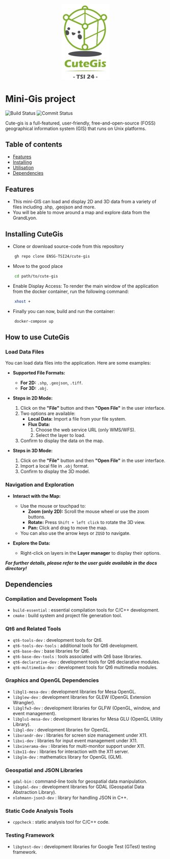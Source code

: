 <p align="center">
    <img src="images/logoCute.png" alt="Cute-gis Logo" width="150"/>
</p>

# Mini-Gis project
![Build Status](https://github.com/ENSG-TSI24/cute-gis/actions/workflows/test.yml/badge.svg?branch=devback_visiteur)
![Commit Status](https://img.shields.io/github/commit-activity/t/ENSG-TSI24/cute-gis?)


Cute-gis is a full-featured, user-friendly, free-and-open-source (FOSS) geographical information system (GIS) that runs on Unix platforms.

## Table of contents
* [Features](#features)
* [Installing](#installing-cutegis)
* [Utilisation](#how-to-use-cutegis)
* [Dependencies](#dependencies)

## Features

- This mini-GIS can load and display 2D and 3D data from a variety of files including .shp, .geojson and more.
- You will be able to move around a map and explore data from the GrandLyon.

## Installing CuteGis

- Clone or download source-code from this repository
```bash
    gh repo clone ENSG-TSI24/cute-gis
```
- Move to the good place
```bash
    cd path/to/cute-gis
```
- Enable Display Access: To render the main window of the application from the docker container, run the following command:

```bash
    xhost +
```
- Finally you can now, build and run the container:
```bash
    docker-compose up
```

## How to use CuteGis

### Load Data Files

You can load data files into the application. Here are some examples:

- **Supported File Formats:**
    - **For 2D:** `.shp`, `.geojson`, `.tiff`.
    - **For 3D:** `.obj`.

- **Steps in 2D Mode:**
    1. Click on the **"File"** button and then **"Open File"** in the user interface.
    2. Two options are available:
        - **Local Data:** Import a file from your file system.
        - **Flux Data:**
            1. Choose the web service URL (only WMS/WFS).
            2. Select the layer to load.
    3. Confirm to display the data on the map.

- **Steps in 3D Mode:**
    1. Click on the **"File"** button and then **"Open File"** in the user interface.
    2. Import a local file in `.obj` format.
    3. Confirm to display the 3D model.

### Navigation and Exploration

- **Interact with the Map:**
    - Use the mouse or touchpad to:
        - **Zoom (only 2D):** Scroll the mouse wheel or use the zoom buttons.
        - **Rotate:** Press `Shift + left click` to rotate the 3D view.
        - **Pan:** Click and drag to move the map.
    - You can also use the arrow keys or `ZQSD` to navigate.

- **Explore the Data:**
    - Right-click on layers in the **Layer manager** to display their options.

***For further details, please refer to the user guide available in the docs directory!***

## Dependencies

### Compilation and Development Tools
- `build-essential` : essential compilation tools for C/C++ development.
- `cmake` : build system and project file generation tool.

### Qt6 and Related Tools
- `qt6-tools-dev` : development tools for Qt6.
- `qt6-tools-dev-tools` : additional tools for Qt6 development.
- `qt6-base-dev` : base libraries for Qt6.
- `qt6-base-dev-tools` : tools associated with Qt6 base libraries.
- `qt6-declarative-dev` : development tools for Qt6 declarative modules.
- `qt6-multimedia-dev` : development tools for Qt6 multimedia modules.

### Graphics and OpenGL Dependencies
- `libgl1-mesa-dev` : development libraries for Mesa OpenGL.
- `libglew-dev` : development libraries for GLEW (OpenGL Extension Wrangler).
- `libglfw3-dev` : development libraries for GLFW (OpenGL, window, and event management).
- `libglu1-mesa-dev` : development libraries for Mesa GLU (OpenGL Utility Library).
- `libgl-dev` : development libraries for OpenGL.
- `libxrandr-dev` : libraries for screen size management under X11.
- `libxi-dev` : libraries for input event management under X11.
- `libxinerama-dev` : libraries for multi-monitor support under X11.
- `libx11-dev` : libraries for interaction with the X11 server.
- `libglm-dev` : mathematics library for OpenGL (GLM).

### Geospatial and JSON Libraries
- `gdal-bin` : command-line tools for geospatial data manipulation.
- `libgdal-dev` : development libraries for GDAL (Geospatial Data Abstraction Library).
- `nlohmann-json3-dev` : library for handling JSON in C++.

### Static Code Analysis Tools
- `cppcheck` : static analysis tool for C/C++ code.

### Testing Framework
- `libgtest-dev` : development libraries for Google Test (GTest) testing framework.
